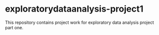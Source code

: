 exploratorydataanalysis-project1
================================

This repository contains project work for exploratory data analysis project part one. 
